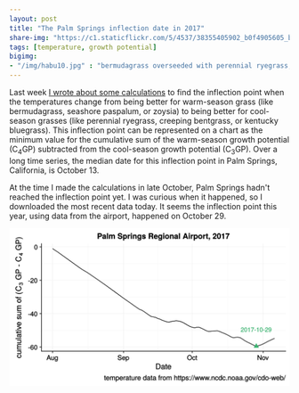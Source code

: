 ```yaml
---
layout: post
title: "The Palm Springs inflection date in 2017"
share-img: "https://c1.staticflickr.com/5/4537/38355405902_b0f4905605_b_d.jpg"
tags: [temperature, growth potential]
bigimg:
- "/img/habu10.jpg" : "bermudagrass overseeded with perennial ryegrass, Chiba, April"
---
```


Last week [I wrote about some calculations](http://www.asianturfgrass.com/2017-11-05-overseeding-inflection/) to find the inflection point when the temperatures change from being better for warm-season grass (like bermudagrass, seashore paspalum, or zoysia) to being better for cool-season grasses (like perennial ryegrass, creeping bentgrass, or kentucky bluegrass). This inflection point can be represented on a chart as the minimum value for the cumulative sum of the warm-season growth potential (C<sub>4</sub>GP) subtracted from the cool-season growth potential (C<sub>3</sub>GP). Over a long time series, the median date for this inflection point in Palm Springs, California, is October 13.

At the time I made the calculations in late October, Palm Springs hadn't reached the inflection point yet. I was curious when it happened, so I downloaded the most recent data today. It seems the inflection point this year, using data from the airport, happened on October 29.

![inflection point 2017 palm springs](/img/palm_springs_2017.svg)
